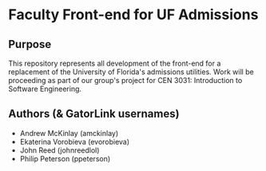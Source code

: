 Faculty Front-end for UF Admissions
===================================

Purpose
-------

This repository represents all development of the front-end for a replacement
of the University of Florida's admissions utilities. Work will be proceeding
as part of our group's project for CEN 3031: Introduction to Software Engineering.

Authors (& GatorLink usernames)
-------------------------------
* Andrew McKinlay (amckinlay)
* Ekaterina Vorobieva (evorobieva)
* John Reed (johnreedlol)
* Philip Peterson (ppeterson)
